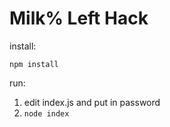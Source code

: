 # Milk% Left Hack

install:

```npm install```

run:

1. edit index.js and put in password
2. ```node index```




 
